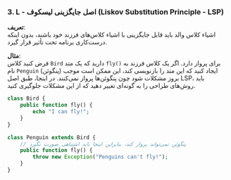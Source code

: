 ### 3. L - اصل جایگزینی لیسکوف (Liskov Substitution Principle - LSP)

**تعریف**:  
اشیاء کلاس والد باید قابل جایگزینی با اشیاء کلاس‌های فرزند خود باشند، بدون اینکه درست‌کاری برنامه تحت تأثیر قرار گیرد.

**مثال**:  
فرض کنید کلاس `Bird` دارید که یک متد `fly()` برای پرواز دارد. اگر یک کلاس فرزند به نام `Penguin` (پنگوئن) ایجاد کنید که این متد را بازنویسی کند، این ممکن است موجب بروز مشکلات شود چون پنگوئن‌ها پرواز نمی‌کنند. در اینجا، طبق اصل LSP، باید روش‌های طراحی را به گونه‌ای تغییر دهید که از این مشکلات جلوگیری کنید.

```php
class Bird {
    public function fly() {
        echo "I can fly!";
    }
}

class Penguin extends Bird {
    // پنگوئن نمی‌تواند پرواز کند، بنابراین اینجا باید اشتباهی صورت نگیرد
    public function fly() {
        throw new Exception("Penguins can't fly!");
    }
}
